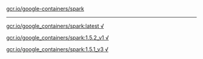 [gcr.io/google-containers/spark](https://hub.docker.com/r/sqeven/spark/tags/) 

----
[gcr.io/google_containers/spark:latest √](https://hub.docker.com/r/sqeven/spark/tags/)

[gcr.io/google_containers/spark:1.5.2_v1 √](https://hub.docker.com/r/sqeven/spark/tags/)

[gcr.io/google_containers/spark:1.5.1_v3 √](https://hub.docker.com/r/sqeven/spark/tags/)

